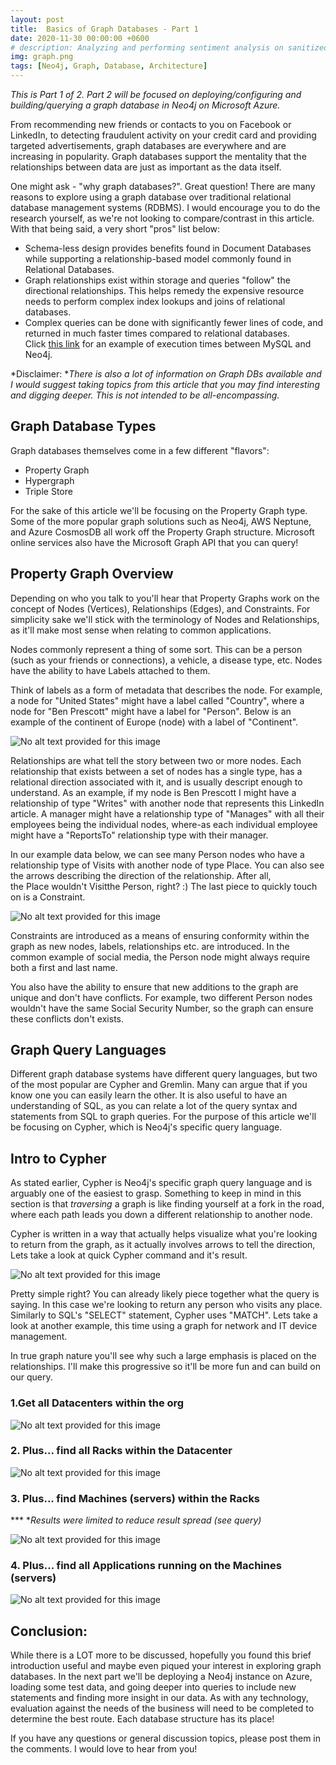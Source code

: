 ```yaml
---
layout: post
title:  Basics of Graph Databases - Part 1
date: 2020-11-30 00:00:00 +0600
# description: Analyzing and performing sentiment analysis on sanitized emails using Microsoft Azure and Python.
img: graph.png
tags: [Neo4j, Graph, Database, Architecture] 
---
```


*This is Part 1 of 2. Part 2 will be focused on deploying/configuring and building/querying a graph database in Neo4j on Microsoft Azure.*

From recommending new friends or contacts to you on Facebook or LinkedIn, to detecting fraudulent activity on your credit card and providing targeted advertisements, graph databases are everywhere and are increasing in popularity. Graph databases support the mentality that the relationships between data are just as important as the data itself.

One might ask - "why graph databases?". Great question! There are many reasons to explore using a graph database over traditional relational database management systems (RDBMS). I would encourage you to do the research yourself, as we're not looking to compare/contrast in this article. With that being said, a very short "pros" list below:

-   Schema-less design provides benefits found in Document Databases while supporting a relationship-based model commonly found in Relational Databases.
-   Graph relationships exist within storage and queries "follow" the directional relationships. This helps remedy the expensive resource needs to perform complex index lookups and joins of relational databases.
-   Complex queries can be done with significantly fewer lines of code, and returned in much faster times compared to relational databases. Click [this link](https://neo4j.com/news/how-much-faster-is-a-graph-database-really/) for an example of execution times between MySQL and Neo4j.

*Disclaimer: **There is also a lot of information on Graph DBs available and I would suggest taking topics from this article that you may find interesting and digging deeper. This is not intended to be all-encompassing.*

Graph Database Types
--------------------

Graph databases themselves come in a few different "flavors":

-   Property Graph
-   Hypergraph
-   Triple Store

For the sake of this article we'll be focusing on the Property Graph type. Some of the more popular graph solutions such as Neo4j, AWS Neptune, and Azure CosmosDB all work off the Property Graph structure. Microsoft online services also have the Microsoft Graph API that you can query!

Property Graph Overview
-----------------------

Depending on who you talk to you'll hear that Property Graphs work on the concept of Nodes (Vertices), Relationships (Edges), and Constraints. For simplicity sake we'll stick with the terminology of Nodes and Relationships, as it'll make most sense when relating to common applications.

Nodes commonly represent a thing of some sort. This can be a person (such as your friends or connections), a vehicle, a disease type, etc. Nodes have the ability to have Labels attached to them.

Think of labels as a form of metadata that describes the node. For example, a node for "United States" might have a label called "Country", where a node for "Ben Prescott" might have a label for "Person". Below is an example of the continent of Europe (node) with a label of "Continent".

![No alt text provided for this image](https://media-exp1.licdn.com/dms/image/C5612AQH7_Ba9txJKyQ/article-inline_image-shrink_1000_1488/0/1606767242461?e=1622073600&v=beta&t=G7fqJ7IAuqXfFywoQtjpEpRJbjc8E8BINrwLqT2UxRw)

Relationships are what tell the story between two or more nodes. Each relationship that exists between a set of nodes has a single type, has a relational direction associated with it, and is usually descript enough to understand. As an example, if my node is Ben Prescott I might have a relationship of type "Writes" with another node that represents this LinkedIn article. A manager might have a relationship type of "Manages" with all their employees being the individual nodes, where-as each individual employee might have a "ReportsTo" relationship type with their manager.

In our example data below, we can see many Person nodes who have a relationship type of Visits with another node of type Place. You can also see the arrows describing the direction of the relationship. After all, the Place wouldn't Visitthe Person, right? :) The last piece to quickly touch on is a Constraint.

![No alt text provided for this image](https://media-exp1.licdn.com/dms/image/C5612AQGuaFtPjSGMOw/article-inline_image-shrink_1000_1488/0/1606767775953?e=1622073600&v=beta&t=lyne_MEZ1095E5IHB5ixIz3XqxCEbBBJUTyNpHSefbw)

Constraints are introduced as a means of ensuring conformity within the graph as new nodes, labels, relationships etc. are introduced. In the common example of social media, the Person node might always require both a first and last name.

You also have the ability to ensure that new additions to the graph are unique and don't have conflicts. For example, two different Person nodes wouldn't have the same Social Security Number, so the graph can ensure these conflicts don't exists.

Graph Query Languages
---------------------

Different graph database systems have different query languages, but two of the most popular are Cypher and Gremlin. Many can argue that if you know one you can easily learn the other. It is also useful to have an understanding of SQL, as you can relate a lot of the query syntax and statements from SQL to graph queries. For the purpose of this article we'll be focusing on Cypher, which is Neo4j's specific query language.

Intro to Cypher
---------------

As stated earlier, Cypher is Neo4j's specific graph query language and is arguably one of the easiest to grasp. Something to keep in mind in this section is that *traversing* a graph is like finding yourself at a fork in the road, where each path leads you down a different relationship to another node.

Cypher is written in a way that actually helps visualize what you're looking to return from the graph, as it actually involves arrows to tell the direction, Lets take a look at quick Cypher command and it's result.

![No alt text provided for this image](https://media-exp1.licdn.com/dms/image/C4E12AQGZ1MkTGhpUZg/article-inline_image-shrink_1000_1488/0/1606769976081?e=1622073600&v=beta&t=xo6n-noVYMHH6bGH6Yu7qE5IlWTgVuW6heH9J-HkEi4)

Pretty simple right? You can already likely piece together what the query is saying. In this case we're looking to return any person who visits any place. Similarly to SQL's "SELECT" statement, Cypher uses "MATCH". Lets take a look at another example, this time using a graph for network and IT device management.

In true graph nature you'll see why such a large emphasis is placed on the relationships. I'll make this progressive so it'll be more fun and can build on our query.

### 1.Get all Datacenters within the org

![No alt text provided for this image](https://media-exp1.licdn.com/dms/image/C4E12AQH-a9dONLE3OA/article-inline_image-shrink_1000_1488/0/1606774466447?e=1622073600&v=beta&t=kzhikm6cpAEXxGhYwhX12hMhReYe4cFlSwPHtQ7-03k)

### 2\. Plus... find all Racks within the Datacenter

![No alt text provided for this image](https://media-exp1.licdn.com/dms/image/C4E12AQFBIm_JDd_vog/article-inline_image-shrink_1500_2232/0/1606774645626?e=1622073600&v=beta&t=XeHpifYVqGhJLZi3TIrUAF8Ob2_aYqX5LcyiOslLhfo)

### 3\. Plus... find Machines (servers) within the Racks

*** **Results were limited to reduce result spread (see query)*


![No alt text provided for this image](https://media-exp1.licdn.com/dms/image/C4E12AQFYYihBLAqNfg/article-inline_image-shrink_1000_1488/0/1606775045935?e=1622073600&v=beta&t=doojysA10bLOsrz5vAaNCNu8VDUNalYj96X_N0OG-PM)

### 4\. Plus... find all Applications running on the Machines (servers)

![No alt text provided for this image](https://media-exp1.licdn.com/dms/image/C4E12AQGSLgiEBQ9BVg/article-inline_image-shrink_1500_2232/0/1606775470824?e=1622073600&v=beta&t=ZxCs-iJO4uWKzb79r24varugHnRkqLMYF-Q_NVHC6Ww)

Conclusion:
-----------

While there is a LOT more to be discussed, hopefully you found this brief introduction useful and maybe even piqued your interest in exploring graph databases. In the next part we'll be deploying a Neo4j instance on Azure, loading some test data, and going deeper into queries to include new statements and finding more insight in our data. As with any technology, evaluation against the needs of the business will need to be completed to determine the best route. Each database structure has its place!

If you have any questions or general discussion topics, please post them in the comments. I would love to hear from you!